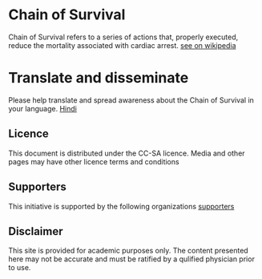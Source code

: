 # Chain of Survival
Chain of Survival refers to a series of actions that, properly executed, reduce the mortality associated with cardiac arrest. [see on wikipedia](https://en.wikipedia.org/wiki/Chain_of_survival)

# Translate and disseminate
Please help translate and spread awareness about the Chain of Survival in your language.
[Hindi](CoS_hi.md)

## Licence
This document is distributed under the CC-SA licence. Media and other pages may have other licence terms and conditions

## Supporters
This initiative is supported by the following organizations
[supporters](supporters.md)

## Disclaimer
This site is provided for academic purposes only. The content presented here may not be accurate and must be ratified by a qulified physician prior to use.
